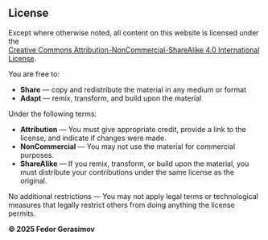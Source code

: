 ## License

Except where otherwise noted, all content on this website is licensed under the  
[Creative Commons Attribution-NonCommercial-ShareAlike 4.0 International License](https://creativecommons.org/licenses/by-nc-sa/4.0/).

You are free to:

- **Share** — copy and redistribute the material in any medium or format  
- **Adapt** — remix, transform, and build upon the material  

Under the following terms:

- **Attribution** — You must give appropriate credit, provide a link to the license, and indicate if changes were made.  
- **NonCommercial** — You may not use the material for commercial purposes.  
- **ShareAlike** — If you remix, transform, or build upon the material, you must distribute your contributions under the same license as the original.  

No additional restrictions — You may not apply legal terms or technological measures that legally restrict others from doing anything the license permits.

**© 2025 Fedor Gerasimov**
